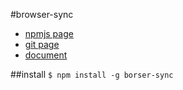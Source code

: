 #browser-sync
- [npmjs page](https://www.npmjs.com/package/browser-sync)
- [git page](https://github.com/browsersync/browser-sync)
- [document](http://www.browsersync.io/docs/)

##install
`$ npm install -g borser-sync`
